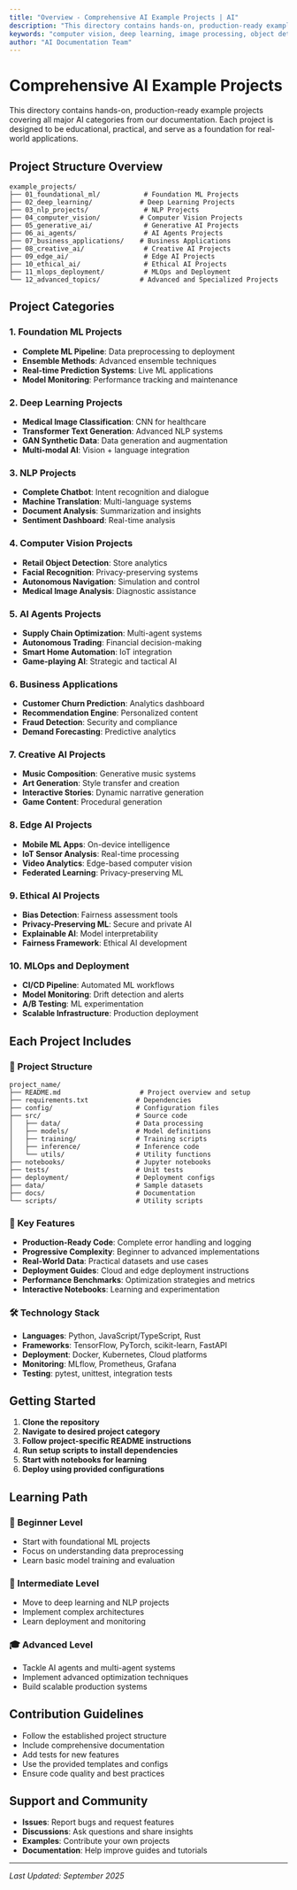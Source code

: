 ```yaml
---
title: "Overview - Comprehensive AI Example Projects | AI"
description: "This directory contains hands-on, production-ready example projects covering all major AI categories from our documentation. Each project is designed to be e..."
keywords: "computer vision, deep learning, image processing, object detection, gradient descent, artificial intelligence, machine learning, AI documentation"
author: "AI Documentation Team"
---
```


# Comprehensive AI Example Projects

This directory contains hands-on, production-ready example projects covering all major AI categories from our documentation. Each project is designed to be educational, practical, and serve as a foundation for real-world applications.

## Project Structure Overview

```
example_projects/
├── 01_foundational_ml/           # Foundation ML Projects
├── 02_deep_learning/            # Deep Learning Projects
├── 03_nlp_projects/              # NLP Projects
├── 04_computer_vision/          # Computer Vision Projects
├── 05_generative_ai/             # Generative AI Projects
├── 06_ai_agents/                 # AI Agents Projects
├── 07_business_applications/    # Business Applications
├── 08_creative_ai/               # Creative AI Projects
├── 09_edge_ai/                   # Edge AI Projects
├── 10_ethical_ai/                # Ethical AI Projects
├── 11_mlops_deployment/          # MLOps and Deployment
└── 12_advanced_topics/          # Advanced and Specialized Projects
```

## Project Categories

### 1. Foundation ML Projects
- **Complete ML Pipeline**: Data preprocessing to deployment
- **Ensemble Methods**: Advanced ensemble techniques
- **Real-time Prediction Systems**: Live ML applications
- **Model Monitoring**: Performance tracking and maintenance

### 2. Deep Learning Projects
- **Medical Image Classification**: CNN for healthcare
- **Transformer Text Generation**: Advanced NLP systems
- **GAN Synthetic Data**: Data generation and augmentation
- **Multi-modal AI**: Vision + language integration

### 3. NLP Projects
- **Complete Chatbot**: Intent recognition and dialogue
- **Machine Translation**: Multi-language systems
- **Document Analysis**: Summarization and insights
- **Sentiment Dashboard**: Real-time analysis

### 4. Computer Vision Projects
- **Retail Object Detection**: Store analytics
- **Facial Recognition**: Privacy-preserving systems
- **Autonomous Navigation**: Simulation and control
- **Medical Image Analysis**: Diagnostic assistance

### 5. AI Agents Projects
- **Supply Chain Optimization**: Multi-agent systems
- **Autonomous Trading**: Financial decision-making
- **Smart Home Automation**: IoT integration
- **Game-playing AI**: Strategic and tactical AI

### 6. Business Applications
- **Customer Churn Prediction**: Analytics dashboard
- **Recommendation Engine**: Personalized content
- **Fraud Detection**: Security and compliance
- **Demand Forecasting**: Predictive analytics

### 7. Creative AI Projects
- **Music Composition**: Generative music systems
- **Art Generation**: Style transfer and creation
- **Interactive Stories**: Dynamic narrative generation
- **Game Content**: Procedural generation

### 8. Edge AI Projects
- **Mobile ML Apps**: On-device intelligence
- **IoT Sensor Analysis**: Real-time processing
- **Video Analytics**: Edge-based computer vision
- **Federated Learning**: Privacy-preserving ML

### 9. Ethical AI Projects
- **Bias Detection**: Fairness assessment tools
- **Privacy-Preserving ML**: Secure and private AI
- **Explainable AI**: Model interpretability
- **Fairness Framework**: Ethical AI development

### 10. MLOps and Deployment
- **CI/CD Pipeline**: Automated ML workflows
- **Model Monitoring**: Drift detection and alerts
- **A/B Testing**: ML experimentation
- **Scalable Infrastructure**: Production deployment

## Each Project Includes

### 📁 Project Structure
```
project_name/
├── README.md                    # Project overview and setup
├── requirements.txt            # Dependencies
├── config/                     # Configuration files
├── src/                        # Source code
│   ├── data/                   # Data processing
│   ├── models/                 # Model definitions
│   ├── training/               # Training scripts
│   ├── inference/              # Inference code
│   └── utils/                  # Utility functions
├── notebooks/                  # Jupyter notebooks
├── tests/                      # Unit tests
├── deployment/                 # Deployment configs
├── data/                       # Sample datasets
├── docs/                       # Documentation
└── scripts/                    # Utility scripts
```

### 🎯 Key Features
- **Production-Ready Code**: Complete error handling and logging
- **Progressive Complexity**: Beginner to advanced implementations
- **Real-World Data**: Practical datasets and use cases
- **Deployment Guides**: Cloud and edge deployment instructions
- **Performance Benchmarks**: Optimization strategies and metrics
- **Interactive Notebooks**: Learning and experimentation

### 🛠️ Technology Stack
- **Languages**: Python, JavaScript/TypeScript, Rust
- **Frameworks**: TensorFlow, PyTorch, scikit-learn, FastAPI
- **Deployment**: Docker, Kubernetes, Cloud platforms
- **Monitoring**: MLflow, Prometheus, Grafana
- **Testing**: pytest, unittest, integration tests

## Getting Started

1. **Clone the repository**
2. **Navigate to desired project category**
3. **Follow project-specific README instructions**
4. **Run setup scripts to install dependencies**
5. **Start with notebooks for learning**
6. **Deploy using provided configurations**

## Learning Path

### 🌱 Beginner Level
- Start with foundational ML projects
- Focus on understanding data preprocessing
- Learn basic model training and evaluation

### 🚀 Intermediate Level
- Move to deep learning and NLP projects
- Implement complex architectures
- Learn deployment and monitoring

### 🎓 Advanced Level
- Tackle AI agents and multi-agent systems
- Implement advanced optimization techniques
- Build scalable production systems

## Contribution Guidelines

- Follow the established project structure
- Include comprehensive documentation
- Add tests for new features
- Use the provided templates and configs
- Ensure code quality and best practices

## Support and Community

- **Issues**: Report bugs and request features
- **Discussions**: Ask questions and share insights
- **Examples**: Contribute your own projects
- **Documentation**: Help improve guides and tutorials

---

*Last Updated: September 2025*